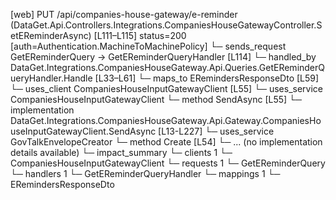 [web] PUT /api/companies-house-gateway/e-reminder  (DataGet.Api.Controllers.Integrations.CompaniesHouseGatewayController.SetEReminderAsync)  [L111–L115] status=200 [auth=Authentication.MachineToMachinePolicy]
  └─ sends_request GetEReminderQuery -> GetEReminderQueryHandler [L114]
    └─ handled_by DataGet.Integrations.CompaniesHouseGateway.Api.Queries.GetEReminderQueryHandler.Handle [L33–L61]
      └─ maps_to ERemindersResponseDto [L59]
      └─ uses_client CompaniesHouseInputGatewayClient [L55]
      └─ uses_service CompaniesHouseInputGatewayClient
        └─ method SendAsync [L55]
          └─ implementation DataGet.Integrations.CompaniesHouseGateway.Api.Gateway.CompaniesHouseInputGatewayClient.SendAsync [L13-L227]
      └─ uses_service GovTalkEnvelopeCreator
        └─ method Create [L54]
          └─ ... (no implementation details available)
  └─ impact_summary
    └─ clients 1
      └─ CompaniesHouseInputGatewayClient
    └─ requests 1
      └─ GetEReminderQuery
    └─ handlers 1
      └─ GetEReminderQueryHandler
    └─ mappings 1
      └─ ERemindersResponseDto

